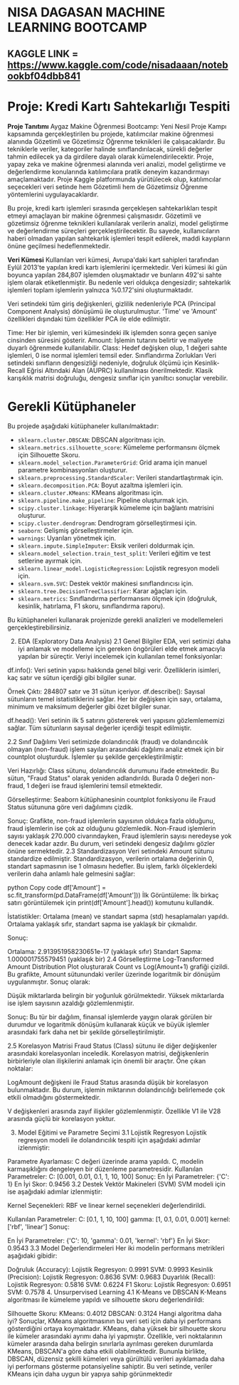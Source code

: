 # NISA DAGASAN MACHINE LEARNING BOOTCAMP

 ## KAGGLE LINK = https://www.kaggle.com/code/nisadaaan/notebookbf04dbb841

# Proje: Kredi Kartı Sahtekarlığı Tespiti
**Proje Tanıtımı**
Aygaz Makine Öğrenmesi Bootcamp: Yeni Nesil Proje Kampı kapsamında gerçekleştirilen bu projede, katılımcılar makine öğrenmesi alanında Gözetimli ve Gözetimsiz Öğrenme teknikleri ile çalışacaklardır. Bu tekniklerle veriler, kategoriler halinde sınıflandırılacak, sürekli değerler tahmin edilecek ya da girdilere dayalı olarak kümelendirilecektir. Proje, yapay zeka ve makine öğrenmesi alanında veri analizi, model geliştirme ve değerlendirme konularında katılımcılara pratik deneyim kazandırmayı amaçlamaktadır. Proje Kaggle platformunda yürütülecek olup, katılımcılar seçecekleri veri setinde hem Gözetimli hem de Gözetimsiz Öğrenme yöntemlerini uygulayacaklardır.

Bu proje, kredi kartı işlemleri sırasında gerçekleşen sahtekarlıkları tespit etmeyi amaçlayan bir makine öğrenmesi çalışmasıdır. Gözetimli ve gözetimsiz öğrenme teknikleri kullanılarak verilerin analizi, model geliştirme ve değerlendirme süreçleri gerçekleştirilecektir. Bu sayede, kullanıcıların haberi olmadan yapılan sahtekarlık işlemleri tespit edilerek, maddi kayıpların önüne geçilmesi hedeflenmektedir.

**Veri Kümesi**
Kullanılan veri kümesi, Avrupa'daki kart sahipleri tarafından Eylül 2013'te yapılan kredi kartı işlemlerini içermektedir. Veri kümesi iki gün boyunca yapılan 284,807 işlemden oluşmaktadır ve bunların 492'si sahte işlem olarak etiketlenmiştir. Bu nedenle veri oldukça dengesizdir; sahtekarlık işlemleri toplam işlemlerin yalnızca %0.172'sini oluşturmaktadır.

Veri setindeki tüm giriş değişkenleri, gizlilik nedenleriyle PCA (Principal Component Analysis) dönüşümü ile oluşturulmuştur. 'Time' ve 'Amount' özellikleri dışındaki tüm özellikler PCA ile elde edilmiştir.

Time: Her bir işlemin, veri kümesindeki ilk işlemden sonra geçen saniye cinsinden süresini gösterir.
Amount: İşlemin tutarını belirtir ve maliyete duyarlı öğrenmede kullanılabilir.
Class: Hedef değişken olup, 1 değeri sahte işlemleri, 0 ise normal işlemleri temsil eder.
Sınıflandırma Zorlukları
Veri setindeki sınıfların dengesizliği nedeniyle, doğruluk ölçümü için Kesinlik-Recall Eğrisi Altındaki Alan (AUPRC) kullanılması önerilmektedir. Klasik karışıklık matrisi doğruluğu, dengesiz sınıflar için yanıltıcı sonuçlar verebilir.


# Gerekli Kütüphaneler

Bu projede aşağıdaki kütüphaneler kullanılmaktadır:

- `sklearn.cluster.DBSCAN`: DBSCAN algoritması için.
- `sklearn.metrics.silhouette_score`: Kümeleme performansını ölçmek için Silhouette Skoru.
- `sklearn.model_selection.ParameterGrid`: Grid arama için manuel parametre kombinasyonları oluşturur.
- `sklearn.preprocessing.StandardScaler`: Verileri standartlaştırmak için.
- `sklearn.decomposition.PCA`: Boyut azaltma işlemleri için.
- `sklearn.cluster.KMeans`: KMeans algoritması için.
- `sklearn.pipeline.make_pipeline`: Pipeline oluşturmak için.
- `scipy.cluster.linkage`: Hiyerarşik kümeleme için bağlantı matrisini oluşturur.
- `scipy.cluster.dendrogram`: Dendrogram görselleştirmesi için.
- `seaborn`: Gelişmiş görselleştirmeler için.
- `warnings`: Uyarıları yönetmek için.
- `sklearn.impute.SimpleImputer`: Eksik verileri doldurmak için.
- `sklearn.model_selection.train_test_split`: Verileri eğitim ve test setlerine ayırmak için.
- `sklearn.linear_model.LogisticRegression`: Lojistik regresyon modeli için.
- `sklearn.svm.SVC`: Destek vektör makinesi sınıflandırıcısı için.
- `sklearn.tree.DecisionTreeClassifier`: Karar ağaçları için.
- `sklearn.metrics`: Sınıflandırma performansını ölçmek için (doğruluk, kesinlik, hatırlama, F1 skoru, sınıflandırma raporu).

Bu kütüphaneleri kullanarak projenizde gerekli analizleri ve modellemeleri gerçekleştirebilirsiniz.

2. EDA (Exploratory Data Analysis)
2.1 Genel Bilgiler
EDA, veri setimizi daha iyi anlamak ve modelleme için gereken öngörüleri elde etmek amacıyla yapılan bir süreçtir. Veriyi incelemek için kullanılan temel fonksiyonlar:

df.info(): Veri setinin yapısı hakkında genel bilgi verir. Özelliklerin isimleri, kaç satır ve sütun içerdiği gibi bilgiler sunar.

Örnek Çıktı: 284807 satır ve 31 sütun içeriyor.
df.describe(): Sayısal sütunların temel istatistiklerini sağlar. Her bir değişken için sayı, ortalama, minimum ve maksimum değerler gibi özet bilgiler sunar.

df.head(): Veri setinin ilk 5 satırını göstererek veri yapısını gözlemlememizi sağlar. Tüm sütunların sayısal değerler içerdiği tespit edilmiştir.

2.2 Sınıf Dağılımı
Veri setimizde dolandırıcılık (fraud) ve dolandırıcılık olmayan (non-fraud) işlem sayıları arasındaki dağılımı analiz etmek için bir countplot oluşturduk. İşlemler şu şekilde gerçekleştirilmiştir:

Veri Hazırlığı: Class sütunu, dolandırıcılık durumunu ifade etmektedir. Bu sütun, "Fraud Status" olarak yeniden adlandırıldı. Burada 0 değeri non-fraud, 1 değeri ise fraud işlemlerini temsil etmektedir.

Görselleştirme: Seaborn kütüphanesinin countplot fonksiyonu ile Fraud Status sütununa göre veri dağılımını çizdik.

Sonuç: Grafikte, non-fraud işlemlerin sayısının oldukça fazla olduğunu, fraud işlemlerin ise çok az olduğunu gözlemledik. Non-Fraud işlemlerin sayısı yaklaşık 270.000 civarındayken, Fraud işlemlerin sayısı neredeyse yok denecek kadar azdır. Bu durum, veri setindeki dengesiz dağılımı gözler önüne sermektedir.
2.3 Standardizasyon
Veri setindeki Amount sütunu standardize edilmiştir. Standardizasyon, verilerin ortalama değerinin 0, standart sapmasının ise 1 olmasını hedefler. Bu işlem, farklı ölçeklerdeki verilerin daha anlamlı hale gelmesini sağlar:

python
Copy code
df['Amount'] = sc.fit_transform(pd.DataFrame(df['Amount']))
İlk Görüntüleme: İlk birkaç satırı görüntülemek için print(df['Amount'].head()) komutunu kullandık.

İstatistikler: Ortalama (mean) ve standart sapma (std) hesaplamaları yapıldı. Ortalama yaklaşık sıfır, standart sapma ise yaklaşık bir çıkmalıdır.

Sonuç:

Ortalama: 2.913951958230651e-17 (yaklaşık sıfır)
Standart Sapma: 1.000001755579451 (yaklaşık bir)
2.4 Görselleştirme
Log-Transformed Amount Distribution Plot oluşturarak Count vs Log(Amount+1) grafiği çizildi. Bu grafikte, Amount sütunundaki veriler üzerinde logaritmik bir dönüşüm uygulanmıştır. Sonuç olarak:

Düşük miktarlarda belirgin bir yoğunluk görülmektedir. Yüksek miktarlarda ise işlem sayısının azaldığı gözlemlenmiştir.

Sonuç: Bu tür bir dağılım, finansal işlemlerde yaygın olarak görülen bir durumdur ve logaritmik dönüşüm kullanarak küçük ve büyük işlemler arasındaki fark daha net bir şekilde görselleştirilmiştir.

2.5 Korelasyon Matrisi
Fraud Status (Class) sütunu ile diğer değişkenler arasındaki korelasyonları inceledik. Korelasyon matrisi, değişkenlerin birbirleriyle olan ilişkilerini anlamak için önemli bir araçtır. Öne çıkan noktalar:

LogAmount değişkeni ile Fraud Status arasında düşük bir korelasyon bulunmaktadır. Bu durum, işlemin miktarının dolandırıcılığı belirlemede çok etkili olmadığını göstermektedir.

V değişkenleri arasında zayıf ilişkiler gözlemlenmiştir. Özellikle V1 ile V28 arasında güçlü bir korelasyon yoktur.

3. Model Eğitimi ve Parametre Seçimi
3.1 Lojistik Regresyon
Lojistik regresyon modeli ile dolandırıcılık tespiti için aşağıdaki adımlar izlenmiştir:

Parametre Ayarlaması: C değeri üzerinde arama yapıldı. C, modelin karmaşıklığını dengeleyen bir düzenleme parametresidir.
Kullanılan Parametreler: C: [0.001, 0.01, 0.1, 1, 10, 100]
Sonuç:
En İyi Parametreler: {'C': 1}
En İyi Skor: 0.9456
3.2 Destek Vektör Makineleri (SVM)
SVM modeli için ise aşağıdaki adımlar izlenmiştir:

Kernel Seçenekleri: RBF ve linear kernel seçenekleri değerlendirildi.

Kullanılan Parametreler:
C: [0.1, 1, 10, 100]
gamma: [1, 0.1, 0.01, 0.001]
kernel: ['rbf', 'linear']
Sonuç:

En İyi Parametreler: {'C': 10, 'gamma': 0.01, 'kernel': 'rbf'}
En İyi Skor: 0.9543
3.3 Model Değerlendirmeleri
Her iki modelin performans metrikleri aşağıdaki gibidir:

Doğruluk (Accuracy):
Lojistik Regresyon: 0.9991
SVM: 0.9993
Kesinlik (Precision):
Lojistik Regresyon: 0.8636
SVM: 0.9683
Duyarlılık (Recall):
Lojistik Regresyon: 0.5816
SVM: 0.6224
F1 Skoru:
Lojistik Regresyon: 0.6951
SVM: 0.7578
4. Unsurpervised Learning
4.1 K-Means ve DBSCAN
K-Means algoritması ile kümeleme yapıldı ve silhouette skoru değerlendirildi:

Silhouette Skoru:
KMeans: 0.4012
DBSCAN: 0.3124
Hangi algoritma daha iyi?
Sonuçlar, KMeans algoritmasının bu veri seti için daha iyi performans gösterdiğini ortaya koymaktadır. KMeans, daha yüksek bir silhouette skoru ile kümeler arasındaki ayrımı daha iyi yapmıştır. Özellikle, veri noktalarının kümeler arasında daha belirgin sınırlarla ayrılması gereken durumlarda KMeans, DBSCAN'a göre daha etkili olabilmektedir. Bununla birlikte, DBSCAN, düzensiz şekilli kümeleri veya gürültülü verileri ayıklamada daha iyi performans gösterme potansiyeline sahiptir. Bu veri setinde, veriler KMeans için daha uygun bir yapıya sahip görünmektedir




